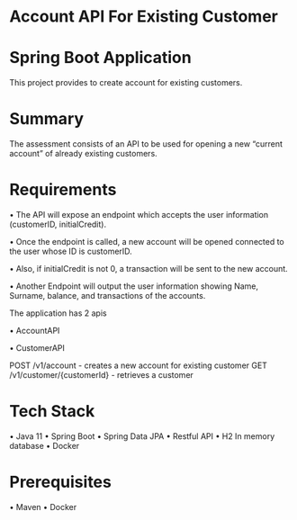 # Account API For Existing Customer

# Spring Boot Application

This project provides to create account for existing customers.
  
# Summary

The assessment consists of an API to be used for opening a new “current account” of already existing customers.

# Requirements

• The API will expose an endpoint which accepts the user information (customerID, initialCredit).

• Once the endpoint is called, a new account will be opened connected to the user whose ID is customerID.

• Also, if initialCredit is not 0, a transaction will be sent to the new account.

• Another Endpoint will output the user information showing Name, Surname, balance, and transactions of the accounts.


  The application has 2 apis
  
• AccountAPI

• CustomerAPI

POST /v1/account - creates a new account for existing customer
GET /v1/customer/{customerId} - retrieves a customer

# Tech Stack

• Java 11
• Spring Boot
• Spring Data JPA
• Restful API 
• H2 In memory database
• Docker

# Prerequisites

• Maven
• Docker
